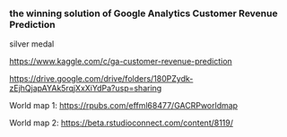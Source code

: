 ### the winning solution of Google Analytics Customer Revenue Prediction


silver medal


https://www.kaggle.com/c/ga-customer-revenue-prediction


 https://drive.google.com/drive/folders/180PZydk-zEjhQjapAYAk5rqjXxXiYdPa?usp=sharing


World map 1: https://rpubs.com/effml68477/GACRPworldmap 

World map 2: https://beta.rstudioconnect.com/content/8119/



